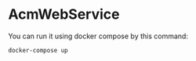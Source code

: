 # AcmWebService

You can run it using docker compose by this command:

```bash
docker-compose up
```
